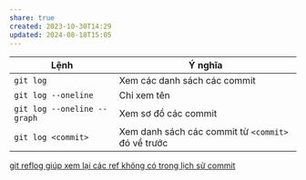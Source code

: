 ```yaml
---
share: true
created: 2023-10-30T14:29
updated: 2024-08-18T15:05
---
```

| Lệnh                        | Ý nghĩa                                            |
| --------------------------- | -------------------------------------------------- |
| `git log`                   | Xem các danh sách các commit                       |
| `git log --oneline`         | Chỉ xem tên                                        |
| `git log --oneline --graph` | Xem sơ đồ các commit                               |
| `git log <commit>`          | Xem danh sách các commit từ `<commit>` đó về trước |

[git reflog giúp xem lại các ref không có trong lịch sử commit](./git%20reflog%20gi%C3%BAp%20xem%20l%E1%BA%A1i%20c%C3%A1c%20ref%20kh%C3%B4ng%20c%C3%B3%20trong%20l%E1%BB%8Bch%20s%E1%BB%AD%20commit.md)
